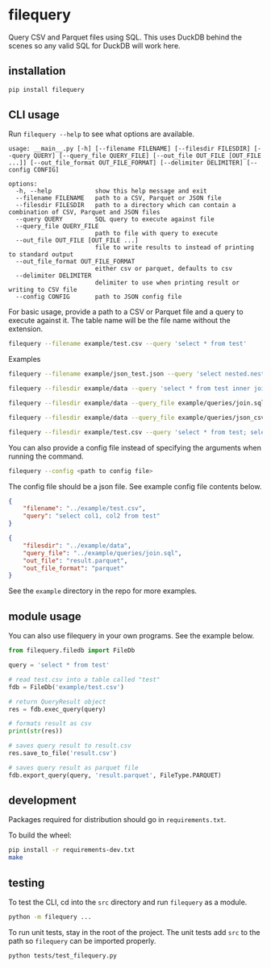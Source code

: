 # filequery
Query CSV and Parquet files using SQL. This uses DuckDB behind the scenes so any valid SQL for DuckDB will work here.

## installation
```bash
pip install filequery
```

## CLI usage
Run `filequery --help` to see what options are available.

```
usage: __main__.py [-h] [--filename FILENAME] [--filesdir FILESDIR] [--query QUERY] [--query_file QUERY_FILE] [--out_file OUT_FILE [OUT_FILE ...]] [--out_file_format OUT_FILE_FORMAT] [--delimiter DELIMITER] [--config CONFIG]

options:
  -h, --help            show this help message and exit
  --filename FILENAME   path to a CSV, Parquet or JSON file
  --filesdir FILESDIR   path to a directory which can contain a combination of CSV, Parquet and JSON files
  --query QUERY         SQL query to execute against file
  --query_file QUERY_FILE
                        path to file with query to execute
  --out_file OUT_FILE [OUT_FILE ...]
                        file to write results to instead of printing to standard output
  --out_file_format OUT_FILE_FORMAT
                        either csv or parquet, defaults to csv
  --delimiter DELIMITER
                        delimiter to use when printing result or writing to CSV file
  --config CONFIG       path to JSON config file
```

For basic usage, provide a path to a CSV or Parquet file and a query to execute against it. The table name will be the 
file name without the extension.

```bash
filequery --filename example/test.csv --query 'select * from test'
```

Examples

```bash
filequery --filename example/json_test.json --query 'select nested.nest_id, nested.nested_val from json_test' # query json
```
```bash
filequery --filesdir example/data --query 'select * from test inner join test1 on test.col1 = test1.col1' # query multiple files in a directory
```
```bash
filequery --filesdir example/data --query_file example/queries/join.sql # point to a file containing SQL
```
```bash
filequery --filesdir example/data --query_file example/queries/json_csv_join.sql # SQL file joining data from JSON and CSV files
```
```bash
filequery --filesdir example/test.csv --query 'select * from test; select sum(col3) from test;' # output multiple query results to multiple files
```

You can also provide a config file instead of specifying the arguments when running the command.

```bash
filequery --config <path to config file>
```

The config file should be a json file. See example config file contents below.

```json
{
    "filename": "../example/test.csv",
    "query": "select col1, col2 from test"
}
```

```json
{
    "filesdir": "../example/data",
    "query_file": "../example/queries/join.sql",
    "out_file": "result.parquet",
    "out_file_format": "parquet"
}
```

See the `example` directory in the repo for more examples.

## module usage
You can also use filequery in your own programs. See the example below.

```python
from filequery.filedb import FileDb

query = 'select * from test'

# read test.csv into a table called "test"
fdb = FileDb('example/test.csv')

# return QueryResult object
res = fdb.exec_query(query)

# formats result as csv
print(str(res))

# saves query result to result.csv
res.save_to_file('result.csv')

# saves query result as parquet file
fdb.export_query(query, 'result.parquet', FileType.PARQUET)
```

## development
Packages required for distribution should go in `requirements.txt`.

To build the wheel:

```bash
pip install -r requirements-dev.txt
make
```

## testing
To test the CLI, cd into the `src` directory and run `filequery` as a module.

```bash
python -m filequery ...
```

To run unit tests, stay in the root of the project. The unit tests add `src` to the path so `filequery` can be imported properly.

```bash
python tests/test_filequery.py
```
